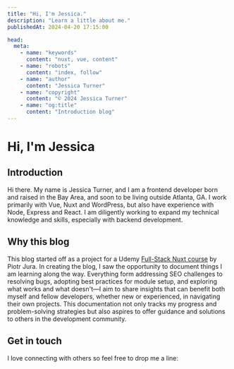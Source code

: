 ```yaml
---
title: "Hi, I'm Jessica."
description: "Learn a little about me."
publishedAt: 2024-04-20 17:15:00

head:
  meta:
    - name: "keywords"
      content: "nuxt, vue, content"
    - name: "robots"
      content: "index, follow"
    - name: "author"
      content: "Jessica Turner"
    - name: "copyright"
      content: "© 2024 Jessica Turner"
    - name: "og:title"
      content: "Introduction blog"
---
```




# Hi, I'm Jessica

## Introduction

Hi there. My name is Jessica Turner, and I am a frontend developer born and raised in the Bay Area, and soon to be living outside Atlanta, GA. I work primarily with Vue, Nuxt and WordPress, but also have experience with Node, Express and React. I am diligently working to expand my technical knowledge and skills, especially with backend development.

## Why this blog

This blog started off as a project for a Udemy [Full-Stack Nuxt course](https://www.udemy.com/course/master-nuxt-full-stack-complete-guide/) by Piotr Jura. In creating the blog, I saw the opportunity to document things I am learning along the way. Everything form addressing SEO challenges to resolving bugs, adopting best practices for module setup, and exploring what works and what doesn't—I aim to share insights that can benefit both myself and fellow developers, whether new or experienced, in navigating their own projects. This documentation not only tracks my progress and problem-solving strategies but also aspires to offer guidance and solutions to others in the development community.

## Get in touch

I love connecting with others so feel free to drop me a line:

<div class="icons-container  not-prose" style="width: 100%;">
    <div class="image-container p-4 bg-black">
      <a href="mailto:jmcclung3509@gmail.com" target="_blank" >
       <i class="fa-solid fa-envelope"></i>
      </a>
    </div>
    <div class="image-container p-4">
      <a href="https://www.linkedin.com/in/jessica-turner-94b549229/" target="_blank">
      <i class="fa-brands fa-linkedin"></i>
        </a>
    </div>
    <div class= "image-container p-4">
    <a href="https://github.com/jmcclung3509" target="_blank">
    <i class="fa-brands fa-github "></i>
    </a>
    </div>

</div>

